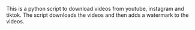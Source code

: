 This is a python script to download videos from youtube, instagram and tiktok.
The script downloads the videos and then adds a watermark to the videos.
